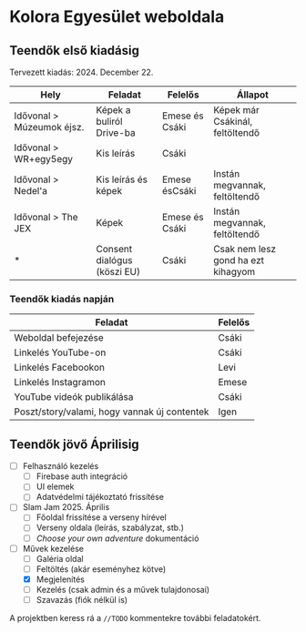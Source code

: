 # Kolora Egyesület weboldala

## Teendők első kiadásig

Tervezett kiadás: 2024. December 22.

| Hely                      | Feladat                     | Felelős        | Állapot                            |
| ------------------------- | --------------------------- | -------------- | ---------------------------------- |
| Idővonal > Múzeumok éjsz. | Képek a buliról Drive-ba    | Emese és Csáki | Képek már Csákinál, feltöltendő    |
| Idővonal > WR+egy5egy     | Kis leírás                  | Csáki          |                                    |
| Idővonal > Nedel'a        | Kis leírás és képek         | Emese ésCsáki  | Instán megvannak, feltöltendő      |
| Idővonal > The JEX        | Képek                       | Emese és Csáki | Instán megvannak, feltöltendő      |
| *                         | Consent dialógus (köszi EU) | Csáki          | Csak nem lesz gond ha ezt kihagyom |

### Teendők kiadás napján

| Feladat                                      | Felelős |
| -------------------------------------------- | ------- |
| Weboldal befejezése                          | Csáki   |
| Linkelés YouTube-on                          | Csáki   |
| Linkelés Facebookon                          | Levi    |
| Linkelés Instagramon                         | Emese   |
| YouTube videók publikálása                   | Csáki   |
| Poszt/story/valami, hogy vannak új contentek | Igen    |

## Teendők jövő Áprilisig

- [ ] Felhasználó kezelés
  - [ ] Firebase auth integráció
  - [ ] UI elemek
  - [ ] Adatvédelmi tájékoztató frissítése
- [ ] Slam Jam 2025. Április
  - [ ] Főoldal frissítése a verseny hírével
  - [ ] Verseny oldala (leírás, szabályzat, stb.)
  - [ ] *Choose your own adventure* dokumentáció
- [ ] Művek kezelése
  - [ ] Galéria oldal
  - [ ] Feltöltés (akár eseményhez kötve)
  - [x] Megjelenítés
  - [ ] Kezelés (csak admin és a művek tulajdonosai)
  - [ ] Szavazás (fiók nélkül is)

A projektben keress rá a `//TODO` kommentekre további feladatokért.
